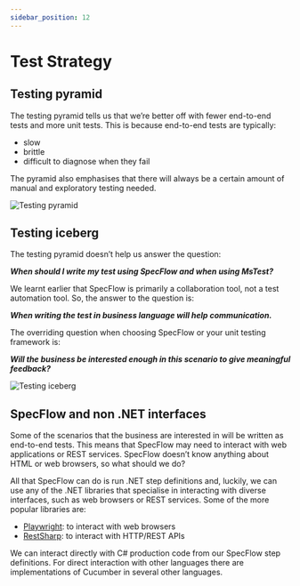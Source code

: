 ```yaml
---
sidebar_position: 12
---
```


# Test Strategy

## Testing pyramid

The testing pyramid tells us that we’re better off with fewer end-to-end tests and more unit tests. This is because end-to-end tests are typically:

- slow
- brittle
- difficult to diagnose when they fail

The pyramid also emphasises that there will always be a certain amount of manual and exploratory testing needed.

![Testing pyramid](/img/shouty/pyramid.png)

## Testing iceberg

The testing pyramid doesn’t help us answer the question:

**_When should I write my test using SpecFlow and when using MsTest?_**

We learnt earlier that SpecFlow is primarily a collaboration tool, not a test automation tool. So, the answer to the question is:

**_When writing the test in business language will help communication._**

The overriding question when choosing SpecFlow or your unit testing framework is:

**_Will the business be interested enough in this scenario to give meaningful feedback?_**

![Testing iceberg](/img/shouty/iceberg.png)

## SpecFlow and non .NET interfaces

Some of the scenarios that the business are interested in will be written as end-to-end tests. This means that SpecFlow may need to interact with web applications or REST services. SpecFlow doesn’t know anything about HTML or web browsers, so what should we do?

All that SpecFlow can do is run .NET step definitions and, luckily, we can use any of the .NET libraries that specialise in interacting with diverse interfaces, such as web browsers or REST services. Some of the more popular libraries are:

- [Playwright](https://playwright.dev/dotnet/): to interact with web browsers
- [RestSharp](https://restsharp.dev/): to interact with HTTP/REST APIs

We can interact directly with C# production code from our SpecFlow step definitions. For direct interaction with other languages there are implementations of Cucumber in several other languages.
